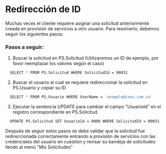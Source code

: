 
# Redirección de ID

Muchas veces el cliente requiere asignar una solicitud anteriormente creada en provisión de servicios a otro usuario. Para resolverlo, debemos seguir los siguientes pasos:

### Pasos a seguir:

1. Buscar la solicitud en PS.Solicitud (Utilizaremos un ID de ejemplo, por favor reemplazar los valores según el caso)

```bash
  SELECT * FROM PS.Solicitud WHERE SolicitudId = 00031
```

2. Buscar el usuario al cual se requiere redireccionar la solicitud en PS.Usuario y copiar su ID

```bash
  SELECT * FROM PS.Usuario WHERE UserName = 'example@ises.com.co'
```

3. Ejecutar la sentencia UPDATE para cambiar el campo "UsuarioId" en el registro correspondiente en PS.Solicitud.

```bash
  UPDATE PS.Solicitud SET UsuarioId = 0000 WHERE SolicitudId = 00031
```

Después de seguir estos pasos se debe validar que la solicitud fue redireccionada correctamente entrando a provisión de servicios con las credenciales del usuario en cuestión y revisar su bandeja de solicitudes llendo al menú "Mis Solicitudes"

